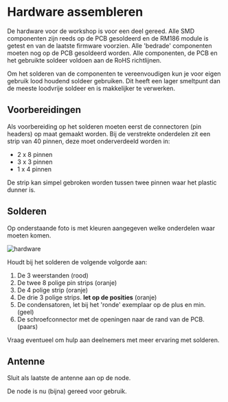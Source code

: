 # Hardware assembleren

De hardware voor de workshop is voor een deel gereed. Alle SMD componenten zijn reeds op de PCB gesoldeerd en de RM186 module is getest en van de laatste firmware voorzien. Alle 'bedrade' componenten moeten nog op de PCB gesoldeerd worden.
Alle componenten, de PCB en het gebruikte soldeer voldoen aan de RoHS richtlijnen.

Om het solderen van de componenten te vereenvoudigen kun je voor eigen gebruik lood houdend soldeer gebruiken. Dit heeft een lager smeltpunt dan de meeste loodvrije soldeer en is makkelijker te verwerken.

## Voorbereidingen
Als voorbereiding op het solderen moeten eerst de connectoren (pin headers) op maat gemaakt worden. Bij de verstrekte onderdelen zit een strip van 40 pinnen, deze moet onderverdeeld worden in:
- 2 x 8 pinnen
- 3 x 3 pinnen
- 1 x 4 pinnen

De strip kan simpel gebroken worden tussen twee pinnen waar het plastic dunner is.

## Solderen
Op onderstaande foto is met kleuren aangegeven welke onderdelen waar moeten komen.

![hardware](generic-node-screw.jpg)

Houdt bij het solderen de volgende volgorde aan:
1. De 3 weerstanden (rood)
1. De twee 8 polige pin strips (oranje)
1. De 4 polige strip (oranje)
1. De drie 3 polige strips. **let op de posities** (oranje)
1. De condensatoren, let bij het 'ronde' exemplaar op de plus en min. (geel)
1. De schroefconnector met de openingen naar de rand van de PCB. (paars)

Vraag eventueel om hulp aan deelnemers met meer ervaring met solderen.

## Antenne
Sluit als laatste de antenne aan op de node.

De node is nu (bijna) gereed voor gebruik.
